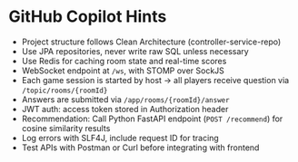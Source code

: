 # GitHub Copilot Hints

- Project structure follows Clean Architecture (controller-service-repo)
- Use JPA repositories, never write raw SQL unless necessary
- Use Redis for caching room state and real-time scores
- WebSocket endpoint at `/ws`, with STOMP over SockJS
- Each game session is started by host -> all players receive question via `/topic/rooms/{roomId}`
- Answers are submitted via `/app/rooms/{roomId}/answer`
- JWT auth: access token stored in Authorization header
- Recommendation: Call Python FastAPI endpoint (`POST /recommend`) for cosine similarity results
- Log errors with SLF4J, include request ID for tracing
- Test APIs with Postman or Curl before integrating with frontend